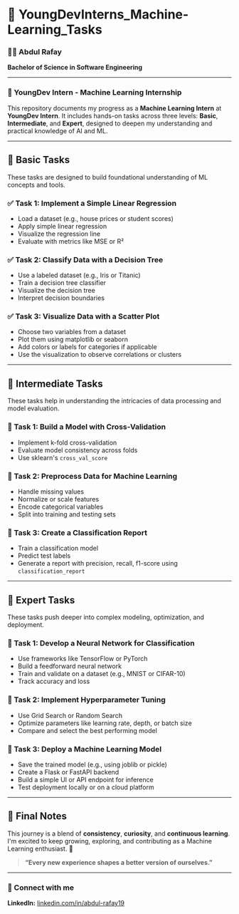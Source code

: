 # 📂 YoungDevInterns_Machine-Learning_Tasks

### 👨‍💻 **Abdul Rafay**  
**Bachelor of Science in Software Engineering**

---

### 🏢 YoungDev Intern - Machine Learning Internship  

This repository documents my progress as a **Machine Learning Intern** at **YoungDev Intern**. It includes hands-on tasks across three levels: **Basic**, **Intermediate**, and **Expert**, designed to deepen my understanding and practical knowledge of AI and ML.

---

## 📘 Basic Tasks

These tasks are designed to build foundational understanding of ML concepts and tools.

### ✅ Task 1: Implement a Simple Linear Regression  
- Load a dataset (e.g., house prices or student scores)  
- Apply simple linear regression  
- Visualize the regression line  
- Evaluate with metrics like MSE or R²  

### ✅ Task 2: Classify Data with a Decision Tree  
- Use a labeled dataset (e.g., Iris or Titanic)  
- Train a decision tree classifier  
- Visualize the decision tree  
- Interpret decision boundaries  

### ✅ Task 3: Visualize Data with a Scatter Plot  
- Choose two variables from a dataset  
- Plot them using matplotlib or seaborn  
- Add colors or labels for categories if applicable  
- Use the visualization to observe correlations or clusters  

---

## 📗 Intermediate Tasks

These tasks help in understanding the intricacies of data processing and model evaluation.

### 🚀 Task 1: Build a Model with Cross-Validation  
- Implement k-fold cross-validation  
- Evaluate model consistency across folds  
- Use sklearn's `cross_val_score`  

### 🚀 Task 2: Preprocess Data for Machine Learning  
- Handle missing values  
- Normalize or scale features  
- Encode categorical variables  
- Split into training and testing sets  

### 🚀 Task 3: Create a Classification Report  
- Train a classification model  
- Predict test labels  
- Generate a report with precision, recall, f1-score using `classification_report`  

---

## 📙 Expert Tasks

These tasks push deeper into complex modeling, optimization, and deployment.

### 🌟 Task 1: Develop a Neural Network for Classification  
- Use frameworks like TensorFlow or PyTorch  
- Build a feedforward neural network  
- Train and validate on a dataset (e.g., MNIST or CIFAR-10)  
- Track accuracy and loss  

### 🌟 Task 2: Implement Hyperparameter Tuning  
- Use Grid Search or Random Search  
- Optimize parameters like learning rate, depth, or batch size  
- Compare and select the best performing model  

### 🌟 Task 3: Deploy a Machine Learning Model  
- Save the trained model (e.g., using joblib or pickle)  
- Create a Flask or FastAPI backend  
- Build a simple UI or API endpoint for inference  
- Test deployment locally or on a cloud platform  

---

## 🌱 Final Notes

This journey is a blend of **consistency**, **curiosity**, and **continuous learning**. I'm excited to keep growing, exploring, and contributing as a Machine Learning enthusiast. 🚀

> **“Every new experience shapes a better version of ourselves.”**

---

### 🔗 Connect with me  
**LinkedIn:** [linkedin.com/in/abdul-rafay19](https://www.linkedin.com/in/abdul-rafay19)
